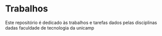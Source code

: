 # Trabalhos

Este repositório é dedicado às trabalhos e tarefas dados pelas disciplinas dadas faculdade de tecnologia da unicamp
